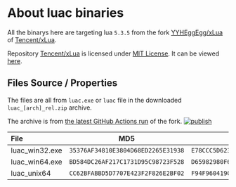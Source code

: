 # About luac binaries

All the binarys here are targeting lua `5.3.5` from the fork [YYHEggEgg/xLua](https://github.com/YYHEggEgg/xLua) of [Tencent/xLua](https://github.com/Tencent/xLua).

Repository [Tencent/xLua](https://github.com/Tencent/xLua) is licensed under [MIT License](https://github.com/Tencent/xLua/blob/master/LICENSE.TXT). It can be viewed [here](../../ThirdPartyLicenses/xlua/LICENSE.TXT).

## Files Source / Properties

The files are all from `luac.exe` or `luac` file in the downloaded `luac_[arch]_rel.zip` archive.

The archive is from [the latest GitHub Actions run](https://github.com/YYHEggEgg/xLua/actions/runs/6970443037) of the fork. [![publish](https://github.com/YYHEggEgg/xLua/actions/workflows/publish.yml/badge.svg)](https://github.com/YYHEggEgg/xLua/actions/workflows/publish.yml)

| File | MD5 | SHA1 | CRC32 |
| :------- | :-------: | :-------: | :-------: |
| luac_win32.exe | `35376AF34810E3804D68ED2265E31938` | `E78CCC5D6237635FF7062469737981AE14E52691` | `95EF8E02` |
| luac_win64.exe | `BD584DC26AF217C1731D95C98723F528` | `D65982980F683781D3078CDF5D1F22847A924CED` | `4860AE46` |
| luac_unix64 | `CC62BFABBD5D7707E423F2F826E2BF02` | `F94F960419C39B193611F795A3955FD9D2B70690` | `33845BFD` |
